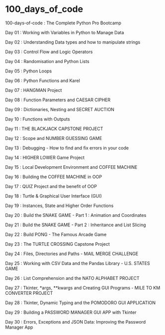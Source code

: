 # 100_days_of_code
100-days-of-code : The Complete Python Pro Bootcamp

Day 01 : Working with Variables in Python to Manage Data

Day 02 : Understanding Data types and how to manipulate strings

Day 03 : Control Flow and Logic Operators

Day 04 : Randomisation and Python Lists

Day 05 : Python Loops

Day 06 : Python Functions and Karel

Day 07 : HANGMAN Project

Day 08 : Function Parameters and CAESAR CIPHER

Day 09 : Dictionaries, Nesting and SECRET AUCTION

Day 10 : Functions with Outputs

Day 11 : THE BLACKJACK CAPSTONE PROJECT

Day 12 : Scope and NUMBER GUESSING GAME

Day 13 : Debugging - How to find and fix errors in your code

Day 14 : HIGHER LOWER Game Project

Day 15 : Local Development Environment and COFFEE MACHINE

Day 16 : Building the COFFEE MACHINE in OOP

Day 17 : QUIZ Project and the benefit of OOP

Day 18 : Turtle & Graphical User Interface (GUI)

Day 19 : Instances, State and Higher Order Functions

Day 20 : Build the SNAKE GAME - Part 1 : Animation and Coordinates

Day 21 : Build the SNAKE GAME - Part 2 : Inheritance and List Slicing

Day 22 : Build PONG - The Famous Arcade Game

Day 23 : The TURTLE CROSSING Capstone Project

Day 24 : Files, Directories and Paths - MAIL MERGE CHALLENGE

Day 25 : Working with CSV Data and the Pandas Library - U.S. STATES GAME

Day 26 : List Comprehension and the NATO ALPHABET PROJECT

Day 27 : Tkinter, *args, **kwargs and Creating GUI Programs - MILE TO KM CONVERTER PROJECT

Day 28 : Tkinter, Dynamic Typing and the POMODORO GUI APPLICATION

Day 29 : Building a PASSWORD MANAGER GUI APP with Tkinter

Day 30 : Errors, Exceptions and JSON Data: Improving the Password Manager App
